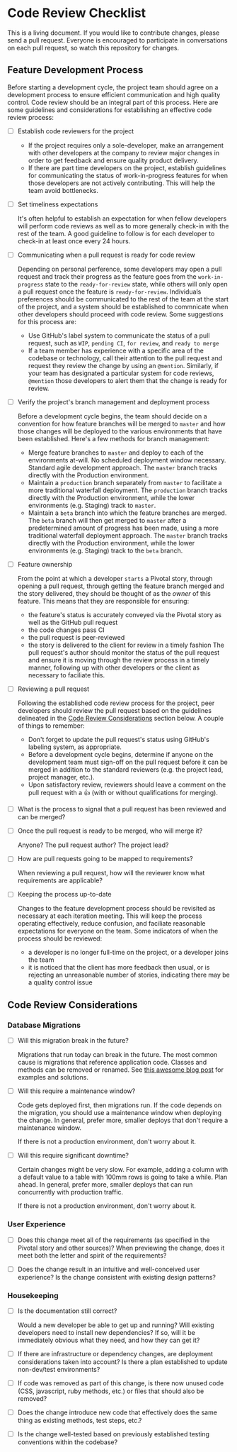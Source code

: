 # Code Review Checklist

This is a living document. If you would like to contribute changes, please send
a pull request. Everyone is encouraged to participate in conversations on each
pull request, so watch this repository for changes.

## Feature Development Process

Before starting a development cycle, the project team should agree on a development process to ensure efficient communication and high quality control. Code review should be an integral part of this process. Here are some guidelines and considerations for establishing an effective code review process:

- [ ] Establish code reviewers for the project

  - If the project requires only a sole-developer, make an arrangement with other developers at the company to review major changes in order to get feedback and ensure quality product delivery.
  - If there are part time developers on the project, establish guidelines for communicating the status of work-in-progress features for when those developers are not actively contributing. This will help the team avoid bottlenecks.

- [ ] Set timeliness expectations

  It's often helpful to establish an expectation for when fellow developers will perform code reviews as well as to more generally check-in with the rest of the team. A good guideline to follow is for each developer to check-in at least once every 24 hours. 

- [ ] Communicating when a pull request is ready for code review

  Depending on personal perference, some developers may open a pull request and track their progress as the feature goes from the `work-in-progress` state to the `ready-for-review` state, while others will only open a pull request once the feature is `ready-for-review`. Individuals preferences should be communicated to the rest of the team at the start of the project, and a system should be established to commnicate when other developers should proceed with code review. Some suggestions for this process are:
  - Use GitHub's label system to communicate the status of a pull request, such as `WIP`, `pending CI`, `for review`, and `ready to merge`
  - If a team member has experience with a specific area of the codebase or technology, call their attention to the pull request and request they review the change by using an `@mention`. Similarly, if your team has designated a particular system for code reviews, `@mention` those developers to alert them that the change is ready for review.

- [ ] Verify the project's branch management and deployment process

  Before a development cycle begins, the team should decide on a convention for how feature branches will be merged to `master` and how those changes will be deployed to the various environments that have been established. Here's a few methods for branch management:
  - Merge feature branches to `master` and deploy to each of the environments at-will. No scheduled deployment window necessary. Standard agile development approach. The `master` branch tracks directly with the Production environment.
  - Maintain a `production` branch separately from `master` to facilitate a more traditional waterfall deployment. The `production` branch tracks directly with the Production environment, while the lower environments (e.g. Staging) track to `master`.
  - Maintain a `beta` branch into which the feature branches are merged. The `beta` branch will then get merged to `master` after a predetermined amount of progress has been made, using a more traditional waterfall deployment approach. The `master` branch tracks directly with the Production environment, while the lower environments (e.g. Staging) track to the `beta` branch.

- [ ] Feature ownership

  From the point at which a developer `starts` a Pivotal story, through opening a pull request, through getting the feature branch merged and the story delivered, they should be thought of as the *owner* of this feature. This means that they are responsible for ensuring:
  - the feature's status is accurately conveyed via the Pivotal story as well as the GitHub pull request
  - the code changes pass CI
  - the pull request is peer-reviewed
  - the story is delivered to the client for review in a timely fashion
  The pull request's author should monitor the status of the pull request and ensure it is moving through the review process in a timely manner, following up with other developers or the client as necessary to faciliate this.

- [ ] Reviewing a pull request

  Following the established code review process for the project, peer developers should review the pull request based on the guidelines delineated in the [Code Review Considerations](#code-review-considerations) section below. A couple of things to remember:
  - Don't forget to update the pull request's status using GitHub's labeling system, as appropriate.
  - Before a development cycle begins, determine if anyone on the development team must sign-off on the pull request before it can be merged in addition to the standard reviewers (e.g. the project lead, project manager, etc.).
  - Upon satisfactory review, reviewers should leave a comment on the pull request with a :+1: (with or without qualifications for merging).
  
- [ ] What is the process to signal that a pull request has been reviewed and can be merged?

- [ ] Once the pull request is ready to be merged, who will merge it?

  Anyone? The pull request author? The project lead?

- [ ] How are pull requests going to be mapped to requirements?

  When reviewing a pull request, how will the reviewer know what requirements are applicable?

- [ ] Keeping the process up-to-date

  Changes to the feature development process should be revisited as necessary at each iteration meeting. This will keep the process operating effectively, reduce confusion, and faciliate reasonable expectations for everyone on the team. Some indicators of when the process should be reviewed:
  - a developer is no longer full-time on the project, or a developer joins the team
  - it is noticed that the client has more feedback then usual, or is rejecting an unreasonable number of stories, indicating there may be a quality control issue

## Code Review Considerations

### Database Migrations

- [ ] Will this migration break in the future?

  Migrations that run today can break in the future. The most common cause is
  migrations that reference application code. Classes and methods can be removed
  or renamed. See [this awesome blog post](http://blog.testdouble.com/posts/2014-11-04-healthy-migration-habits.html)
  for examples and solutions.

- [ ] Will this require a maintenance window?

  Code gets deployed first, then migrations run. If the code depends on the
  migration, you should use a maintenance window when deploying the change. In
  general, prefer more, smaller deploys that don't require a maintenance window.

  If there is not a production environment, don't worry about it.

- [ ] Will this require significant downtime?

  Certain changes might be very slow. For example, adding a column with a
  default value to a table with 100mm rows is going to take a while. Plan ahead.
  In general, prefer more, smaller deploys that can run concurrently with
  production traffic.

  If there is not a production environment, don't worry about it.

### User Experience

- [ ] Does this change meet all of the requirements (as specified in the Pivotal story and other sources)? When previewing the change, does it meet both the letter and spirit of the requirements?

- [ ] Does the change result in an intuitive and well-conceived user experience? Is the change consistent with existing design patterns?

### Housekeeping

- [ ] Is the documentation still correct?

  Would a new developer be able to get up and running? Will existing developers
  need to install new dependencies? If so, will it be immediately obvious what
  they need, and how they can get it?

- [ ] If there are infrastructure or dependency changes, are deployment considerations taken into account? Is there a plan established to update non-dev/test environments?

- [ ] If code was removed as part of this change, is there now unused code (CSS, javascript, ruby methods, etc.) or files that should also be removed?

- [ ] Does the change introduce new code that effectively does the same thing as existing methods, test steps, etc.?

- [ ] Is the change well-tested based on previously established testing conventions within the codebase?
